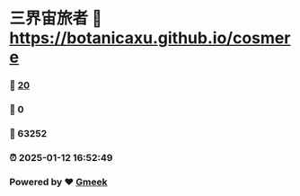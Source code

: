 # 三界宙旅者 :link: https://botanicaxu.github.io/cosmere 
### :page_facing_up: [20](https://botanicaxu.github.io/cosmere/tag.html) 
### :speech_balloon: 0 
### :hibiscus: 63252 
### :alarm_clock: 2025-01-12 16:52:49 
### Powered by :heart: [Gmeek](https://github.com/Meekdai/Gmeek)
